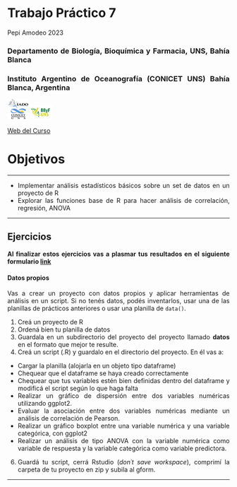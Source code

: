 Trabajo Práctico 7
================
Pepi Amodeo
2023

<!--SETUP-->
<style> body {text-align: justify} </style>
<!--SOCIAL LINKS-->

### Departamento de Biología, Bioquímica y Farmacia, UNS, Bahía Blanca

### Instituto Argentino de Oceanografía (CONICET UNS) Bahía Blanca, Argentina

![icon_IADO](./img/logo_iado_2019_negro.png)
![icon_DBBF](./img/BBF_UNS_color_50p.png)

[Web del Curso](https://pepiamodeo.github.io/cursoR/)

# Objetivos

------------------------------------------------------------------------

-   Implementar análisis estadísticos básicos sobre un set de datos en
    un proyecto de R
-   Explorar las funciones base de R para hacer análisis de correlación,
    regresión, ANOVA

------------------------------------------------------------------------

## Ejercicios

**Al finalizar estos ejercicios vas a plasmar tus resultados en el
siguiente formulario [link](https://forms.gle/BZpFzTejNmgpZWN18)**

#### Datos propios

Vas a crear un proyecto con datos propios y aplicar herramientas de
análisis en un script. Si no tenés datos, podés inventarlos, usar una de
las planillas de prácticos anteriores o usar una planilla de `data()`.

1)  Creá un proyecto de R
2)  Ordená bien tu planilla de datos
3)  Guardala en un subdirectorio del proyecto del proyecto llamado
    **datos** en el formato que mejor te resulte.
4)  Creá un script (.R) y guardalo en el directorio del proyecto. En él
    vas a:

-   Cargar la planilla (alojarla en un objeto tipo dataframe)
-   Chequear que el dataframe se haya creado correctamente
-   Chequear que tus variables estén bien definidas dentro del dataframe
    y modificá el script según lo que haga falta
-   Realizar un gráfico de dispersión entre dos variables numéricas
    utilizando ggplot2.
-   Evaluar la asociación entre dos variables numéricas mediante un
    análisis de correlación de Pearson.
-   Realizar un gráfico boxplot entre una variable numérica y una
    variable categórica, con ggplot2
-   Realizar un análisis de tipo ANOVA con la variable numérica como
    variable de respuesta y la variable categórica como variable
    predictora.

6)  Guardá tu script, cerrá Rstudio (*don´t save workspace*), comprimí
    la carpeta de tu proyecto en zip y subila al gform.

------------------------------------------------------------------------
